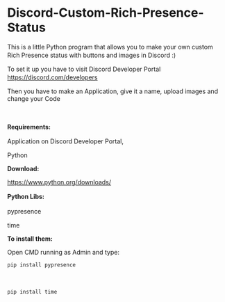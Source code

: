 # Discord-Custom-Rich-Presence-Status
This is a little Python program that allows you to make your own custom Rich Presence status with buttons and images in Discord :)
ㅤ






To set it up you have to visit Discord Developer Portal
https://discord.com/developers
ㅤ






Then you have to make an Application, give it a name, upload images and change your Code



















ㅤ




















**Requirements:**


























Application on Discord Developer Portal,
ㅤ































































Python




**Download:**
                                   
  https://www.python.org/downloads/








































































**Python Libs:**
ㅤ
ㅤ


























  pypresence
  ㅤ
  ㅤ



















  
  time








































































































































































**To install them:**




















Open CMD running as Admin and type:


    pip install pypresence
  ㅤ



















  
    pip install time
  ㅤ
